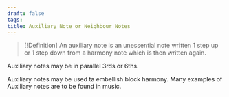 ```yaml
---
draft: false
tags:
title: Auxiliary Note or Neighbour Notes
---
```

> [!Definition]
> An auxiliary note is an unessential note written 1 step up or 1 step down from a harmony note which is then written again.

Auxiliary notes may be in parallel 3rds or 6ths.

Auxiliary notes may be used ta embellish block harmony. Many examples of Auxiliary notes are to be found in music.

